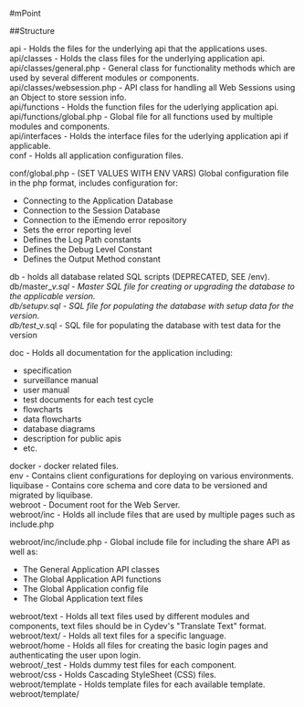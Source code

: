 #mPoint

##Structure

api - Holds the files for the underlying api that the applications uses.  
api/classes - Holds the class files for the underlying application api.  
api/classes/general.php - General class for functionality methods which are used by several different modules or components.  
api/classes/websession.php - API class for handling all Web Sessions using an Object to store session info.  
api/functions - Holds the function files for the uderlying application api.  
api/functions/global.php - Global file for all functions used by multiple modules and components.  
api/interfaces - Holds the interface files for the uderlying application api if applicable.  
conf - Holds all application configuration files.  

conf/global.php - (SET VALUES WITH ENV VARS) Global configuration file in the php format, includes configuration for:
* Connecting to the Application Database
* Connection to the Session Database
* Connection to the iEmendo error repository
* Sets the error reporting level
* Defines the Log Path constants
* Defines the Debug Level Constant
* Defines the Output Method constant

db - holds all database related SQL scripts (DEPRECATED, SEE /env).  
db/master_<database>_v<version number>.sql - Master SQL file for creating or upgrading the database to the applicable version.  
db/setup_<database>_v<version number>.sql - SQL file for populating the database with setup data for the version.  
db/test_<database>_v<version number>.sql - SQL file for populating the database with test data for the version

doc - Holds all documentation for the application including:
* specification
* surveillance manual
* user manual
* test documents for each test cycle
* flowcharts
* data flowcharts
* database diagrams
* description for public apis
* etc.

docker - docker related files.  
env - Contains client configurations for deploying on various environments.  
liquibase - Contains core schema and core data to be versioned and migrated by liquibase.    
webroot - Document root for the Web Server.  
webroot/inc - Holds all include files that are used by multiple pages such as include.php

webroot/inc/include.php - Global include file for including the share API as well as:
* The General Application API classes
* The Global Application API functions
* The Global Application config file
* The Global Application text files

webroot/text - Holds all text files used by different modules and components, text files should be in Cydev's "Translate Text" format.  
webroot/text/<language> - Holds all text files for a specific language.  
webroot/home - Holds all files for creating the basic login pages and authenticating the user upon login.  
webroot/_test - Holds dummy test files for each component.  
webroot/css - Holds Cascading StyleSheet (CSS) files.  
webroot/template - Holds template files for each available template.  
webroot/template/<template> - Holds the template files for each of the components available in the template.  
webroot/template/<template>/<component> - Holds the xsl files used for rendering each of data component's data files to the specified template,.  
webroot/template/<template>/<component>/<function>.xsl - Holds XSL template files for generating the Application's GUI..  
webroot/<component> - Holds the controller and XML data files for the component


##Run locally with xdebug enabled and volumed codebase for easy debugging and development
1. Rename or copy .env.example to .env in root
2. Set preferred envs or use defaults
3. Volume local client setups in alphanumeric order in docker-compose file to liquibase:/app/scripts/sql (see comment).  
4. Run docker-compose up --build
5. In Intellij open Preferences / Languages & Frameworks / PHP / Servers and add a server called mpoint.local.cellpointmobile.com and setup correct pathmapping.  
6. Enable php debug listener, set checkpoints and run request.

## Run locally with final image and all unit testing
1. Rename or copy .env.example to .env in root
2. Set preferred envs or use defaults
3. Volume local client setups in alphanumeric order in docker-compose file to liquibase:/app/scripts/sql (see comment).
4. Change in docker-compose file in app service: comment out all volumes.
5. Change in docker-compose file in app service: "context: docker/php-fpm-alpine-debug" to "context: .".  
6. Run docker-compose up --build.






